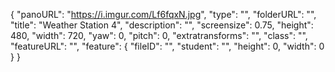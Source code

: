 {
      "panoURL": "https://i.imgur.com/Lf6fqxN.jpg",
      "type": "",
      "folderURL": "",
      "title": "Weather Station 4",
      "description": "",
      "screensize": 0.75,
      "height": 480,
      "width": 720,
      "yaw": 0,
      "pitch": 0,
      "extratransforms": "",
      "class": "",
      "featureURL": "",
      "feature": {
         "fileID": "",
         "student": "",
         "height": 0,
         "width": 0
      }
   }